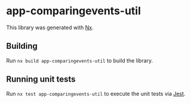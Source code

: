 # app-comparingevents-util

This library was generated with [Nx](https://nx.dev).

## Building

Run `nx build app-comparingevents-util` to build the library.

## Running unit tests

Run `nx test app-comparingevents-util` to execute the unit tests via [Jest](https://jestjs.io).
